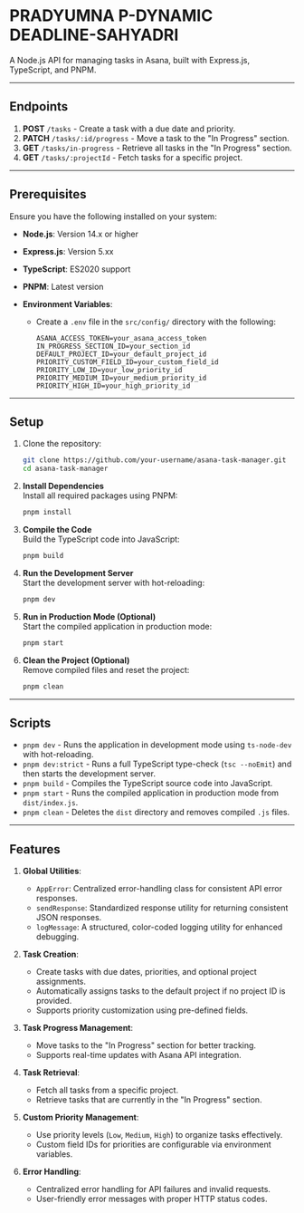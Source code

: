 # **PRADYUMNA P-DYNAMIC DEADLINE-SAHYADRI**

A Node.js API for managing tasks in Asana, built with Express.js, TypeScript, and PNPM.

---

## **Endpoints**

1. **POST** `/tasks` - Create a task with a due date and priority.
2. **PATCH** `/tasks/:id/progress` - Move a task to the "In Progress" section.
3. **GET** `/tasks/in-progress` - Retrieve all tasks in the "In Progress" section.
4. **GET** `/tasks/:projectId` - Fetch tasks for a specific project.

---

## **Prerequisites**

Ensure you have the following installed on your system:

- **Node.js**: Version 14.x or higher
- **Express.js**: Version 5.xx
- **TypeScript**: ES2020 support
- **PNPM**: Latest version
- **Environment Variables**:

  - Create a `.env` file in the `src/config/` directory with the following:

    ```env
    ASANA_ACCESS_TOKEN=your_asana_access_token
    IN_PROGRESS_SECTION_ID=your_section_id
    DEFAULT_PROJECT_ID=your_default_project_id
    PRIORITY_CUSTOM_FIELD_ID=your_custom_field_id
    PRIORITY_LOW_ID=your_low_priority_id
    PRIORITY_MEDIUM_ID=your_medium_priority_id
    PRIORITY_HIGH_ID=your_high_priority_id
    ```

---

## **Setup**

1. Clone the repository:
   ```bash
   git clone https://github.com/your-username/asana-task-manager.git
   cd asana-task-manager
   ```
2. **Install Dependencies**  
   Install all required packages using PNPM:
   ```bash
   pnpm install
   ```
3. **Compile the Code**  
   Build the TypeScript code into JavaScript:

   ```bash
   pnpm build
   ```

4. **Run the Development Server**  
   Start the development server with hot-reloading:
   ```bash
   pnpm dev
   ```
5. **Run in Production Mode (Optional)**  
   Start the compiled application in production mode:
   ```bash
   pnpm start
   ```
6. **Clean the Project (Optional)**  
   Remove compiled files and reset the project:
   ```bash
   pnpm clean
   ```

---

## **Scripts**

- `pnpm dev` - Runs the application in development mode using `ts-node-dev` with hot-reloading.
- `pnpm dev:strict` - Runs a full TypeScript type-check (`tsc --noEmit`) and then starts the development server.
- `pnpm build` - Compiles the TypeScript source code into JavaScript.
- `pnpm start` - Runs the compiled application in production mode from `dist/index.js`.
- `pnpm clean` - Deletes the `dist` directory and removes compiled `.js` files.

---

## **Features**

1. **Global Utilities**:

   - `AppError`: Centralized error-handling class for consistent API error responses.
   - `sendResponse`: Standardized response utility for returning consistent JSON responses.
   - `logMessage`: A structured, color-coded logging utility for enhanced debugging.

2. **Task Creation**:

   - Create tasks with due dates, priorities, and optional project assignments.
   - Automatically assigns tasks to the default project if no project ID is provided.
   - Supports priority customization using pre-defined fields.

3. **Task Progress Management**:

   - Move tasks to the "In Progress" section for better tracking.
   - Supports real-time updates with Asana API integration.

4. **Task Retrieval**:

   - Fetch all tasks from a specific project.
   - Retrieve tasks that are currently in the "In Progress" section.

5. **Custom Priority Management**:

   - Use priority levels (`Low`, `Medium`, `High`) to organize tasks effectively.
   - Custom field IDs for priorities are configurable via environment variables.

6. **Error Handling**:

   - Centralized error handling for API failures and invalid requests.
   - User-friendly error messages with proper HTTP status codes.

